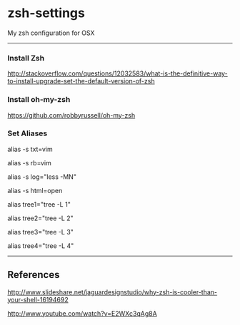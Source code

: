 zsh-settings
============

My zsh configuration for OSX

-------------

### Install Zsh 
http://stackoverflow.com/questions/12032583/what-is-the-definitive-way-to-install-upgrade-set-the-default-version-of-zsh

### Install oh-my-zsh
https://github.com/robbyrussell/oh-my-zsh

### Set Aliases

alias -s txt=vim

alias -s rb=vim

alias -s log="less -MN"

alias -s html=open 

alias tree1="tree -L 1"

alias tree2="tree -L 2"

alias tree3="tree -L 3"

alias tree4="tree -L 4"


-------------


## References 

http://www.slideshare.net/jaguardesignstudio/why-zsh-is-cooler-than-your-shell-16194692

http://www.youtube.com/watch?v=E2WXc3qAg8A
